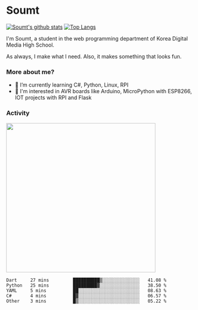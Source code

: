 # Soumt
[![Soumt's github stats](https://github-readme-stats.vercel.app/api?username=soumt-r)](https://github.com/anuraghazra/github-readme-stats)
[![Top Langs](https://github-readme-stats.vercel.app/api/top-langs/?username=soumt-r&layout=compact)](https://github.com/anuraghazra/github-readme-stats)

I'm Soumt, a student in the web programming department of Korea Digital Media High School.

As always, I make what I need. Also, it makes something that looks fun.

### More about me?
- 🌱 I’m currently learning C#, Python, Linux, RPI
- :pushpin: I'm interested in AVR boards like Arduino, MicroPython with ESP8266, IOT projects with RPI and Flask


### Activity
<img height="400" img src="https://wakatime.com/share/@soumt_r/0e4d0df5-374b-4c75-8ddb-57d54d739f69.svg"></img>

<!--START_SECTION:waka-->
```text
Dart     27 mins         ██████████▒░░░░░░░░░░░░░░   41.08 % 
Python   25 mins         █████████▓░░░░░░░░░░░░░░░   38.50 % 
YAML     5 mins          ██░░░░░░░░░░░░░░░░░░░░░░░   08.63 % 
C#       4 mins          █▓░░░░░░░░░░░░░░░░░░░░░░░   06.57 % 
Other    3 mins          █▒░░░░░░░░░░░░░░░░░░░░░░░   05.22 % 
```
<!--END_SECTION:waka-->

